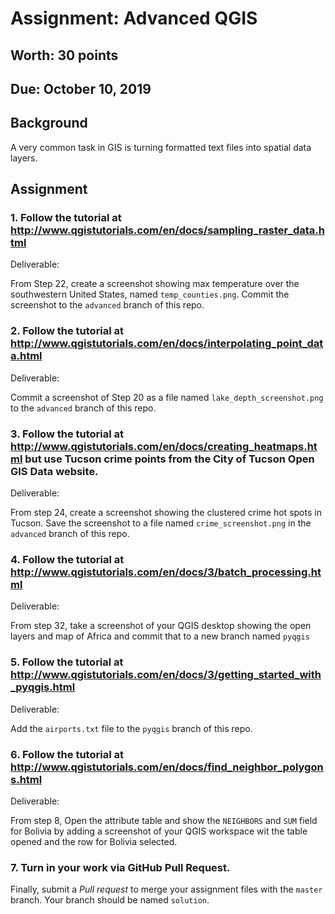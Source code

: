 # Assignment: Advanced QGIS
## Worth: 30 points
## Due: October 10, 2019

## Background

A very common task in GIS is turning formatted text files into spatial data layers.

## Assignment

### 1. Follow the tutorial at http://www.qgistutorials.com/en/docs/sampling_raster_data.html 

Deliverable:

From Step 22, create a screenshot showing max temperature over the southwestern United States, named `temp_counties.png`. Commit the screenshot to the `advanced` branch of this repo.

### 2. Follow the tutorial at http://www.qgistutorials.com/en/docs/interpolating_point_data.html 

Deliverable:

Commit a screenshot of Step 20 as a file named `lake_depth_screenshot.png` to the `advanced` branch of this repo.

### 3. Follow the tutorial at http://www.qgistutorials.com/en/docs/creating_heatmaps.html but use Tucson crime points from the City of Tucson Open GIS Data website.

Deliverable:

From step 24, create a screenshot showing the clustered crime hot spots in Tucson. Save the screenshot to a file named `crime_screenshot.png` in the `advanced` branch of this repo.

### 4. Follow the tutorial at http://www.qgistutorials.com/en/docs/3/batch_processing.html

Deliverable:

From step 32, take a screenshot of your QGIS desktop showing the open layers and map of Africa and commit that to a
new branch named `pyqgis`

### 5. Follow the tutorial at http://www.qgistutorials.com/en/docs/3/getting_started_with_pyqgis.html

Deliverable:

Add the `airports.txt` file to the `pyqgis` branch of this repo.

### 6. Follow the tutorial at http://www.qgistutorials.com/en/docs/find_neighbor_polygons.html

Deliverable:

From step 8, Open the attribute table and show the `NEIGHBORS` and `SUM` field for Bolivia by adding a screenshot 
of your QGIS workspace wit the table opened and the row for Bolivia selected.

### 7. Turn in your work via GitHub Pull Request. 

Finally, submit a *Pull request* to merge your assignment files with the `master` branch. Your branch should be named `solution`.
